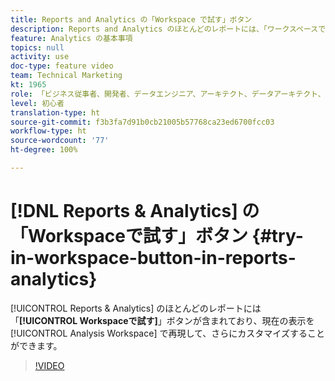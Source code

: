 ```yaml
---
title: Reports and Analytics の「Workspace で試す」ボタン
description: Reports and Analytics のほとんどのレポートには、「ワークスペースで試す」ボタンがあります。このボタンを使用すると、現在のビューを Analysis Workspace で再現して、さらにカスタマイズすることができます。
feature: Analytics の基本事項
topics: null
activity: use
doc-type: feature video
team: Technical Marketing
kt: 1965
role: 「ビジネス従事者、開発者、データエンジニア、アーキテクト、データアーキテクト、管理者、リーダー」
level: 初心者
translation-type: ht
source-git-commit: f3b3fa7d91b0cb21005b57768ca23ed6700fcc03
workflow-type: ht
source-wordcount: '77'
ht-degree: 100%

---
```



# [!DNL Reports & Analytics] の「Workspaceで試す」ボタン {#try-in-workspace-button-in-reports-analytics}

[!UICONTROL Reports &amp; Analytics] のほとんどのレポートには「**[!UICONTROL Workspaceで試す]**」ボタンが含まれており、現在の表示を[!UICONTROL Analysis Workspace] で再現して、さらにカスタマイズすることができます。

>[!VIDEO](https://video.tv.adobe.com/v/23959/?quality=12)
